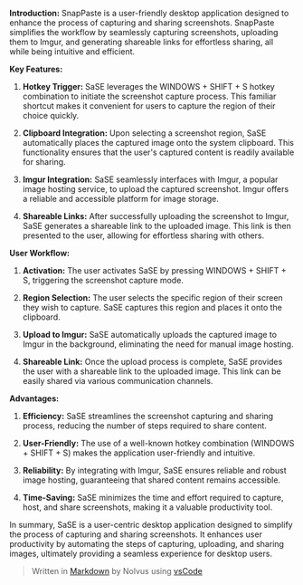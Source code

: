 **Introduction:** SnapPaste is a user-friendly desktop application designed to enhance the process of capturing and sharing screenshots. SnapPaste simplifies the workflow by seamlessly capturing screenshots, uploading them to Imgur, and generating shareable links for effortless sharing, all while being intuitive and efficient.

**Key Features:**

1.  **Hotkey Trigger:** SaSE leverages the WINDOWS + SHIFT + S hotkey combination to initiate the screenshot capture process. This familiar shortcut makes it convenient for users to capture the region of their choice quickly.
    
2.  **Clipboard Integration:** Upon selecting a screenshot region, SaSE automatically places the captured image onto the system clipboard. This functionality ensures that the user's captured content is readily available for sharing.
    
3.  **Imgur Integration:** SaSE seamlessly interfaces with Imgur, a popular image hosting service, to upload the captured screenshot. Imgur offers a reliable and accessible platform for image storage.
    
4.  **Shareable Links:** After successfully uploading the screenshot to Imgur, SaSE generates a shareable link to the uploaded image. This link is then presented to the user, allowing for effortless sharing with others.
    

**User Workflow:**

1.  **Activation:** The user activates SaSE by pressing WINDOWS + SHIFT + S, triggering the screenshot capture mode.
    
2.  **Region Selection:** The user selects the specific region of their screen they wish to capture. SaSE captures this region and places it onto the clipboard.
    
3.  **Upload to Imgur:** SaSE automatically uploads the captured image to Imgur in the background, eliminating the need for manual image hosting.
    
4.  **Shareable Link:** Once the upload process is complete, SaSE provides the user with a shareable link to the uploaded image. This link can be easily shared via various communication channels.
    

**Advantages:**

1.  **Efficiency:** SaSE streamlines the screenshot capturing and sharing process, reducing the number of steps required to share content.
    
2.  **User-Friendly:** The use of a well-known hotkey combination (WINDOWS + SHIFT + S) makes the application user-friendly and intuitive.
    
3.  **Reliability:** By integrating with Imgur, SaSE ensures reliable and robust image hosting, guaranteeing that shared content remains accessible.
    
4.  **Time-Saving:** SaSE minimizes the time and effort required to capture, host, and share screenshots, making it a valuable productivity tool.
    

In summary, SaSE is a user-centric desktop application designed to simplify the process of capturing and sharing screenshots. It enhances user productivity by automating the steps of capturing, uploading, and sharing images, ultimately providing a seamless experience for desktop users.


> Written in [Markdown](https://code.visualstudio.com/docs/languages/markdown#ref=NOLVUSMVP) by Nolvus using [vsCode](https://code.visualstudio.com)
